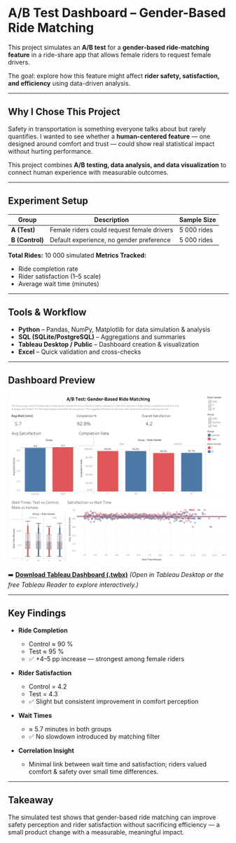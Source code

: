 #  A/B Test Dashboard – Gender-Based Ride Matching

This project simulates an **A/B test** for a **gender-based ride-matching feature** in a ride-share app that allows female riders to request female drivers.

The goal: explore how this feature might affect **rider safety, satisfaction, and efficiency** using data-driven analysis.

---

##  Why I Chose This Project

Safety in transportation is something everyone talks about but rarely quantifies.
I wanted to see whether a **human-centered feature** — one designed around comfort and trust — could show real statistical impact without hurting performance.

This project combines **A/B testing, data analysis, and data visualization** to connect human experience with measurable outcomes.

---

##  Experiment Setup

| Group           | Description                                | Sample Size |
| --------------- | ------------------------------------------ | ----------- |
| **A (Test)**    | Female riders could request female drivers | 5 000 rides |
| **B (Control)** | Default experience, no gender preference   | 5 000 rides |

**Total Rides:** 10 000 simulated
**Metrics Tracked:**

* Ride completion rate
* Rider satisfaction (1–5 scale)
* Average wait time (minutes)

---

##  Tools & Workflow

* **Python** – Pandas, NumPy, Matplotlib for data simulation & analysis
* **SQL (SQLite/PostgreSQL)** – Aggregations and summaries
* **Tableau Desktop / Public** – Dashboard creation & visualization
* **Excel** – Quick validation and cross-checks

---

##  Dashboard Preview

![Dashboard Screenshot 1](ABtestRideshare1.png)
![Dashboard Screenshot 2](ABtestRideshare2.png)

➡️ **[Download Tableau Dashboard (.twbx)](ABtestGenderRideshare.twbx)**
*(Open in Tableau Desktop or the free Tableau Reader to explore interactively.)*

---

##  Key Findings

* **Ride Completion**

  * Control ≈ 90 %
  * Test ≈ 95 %
  * ✅ +4–5 pp increase — strongest among female riders

* **Rider Satisfaction**

  * Control = 4.2
  * Test = 4.3
  * ✅ Slight but consistent improvement in comfort perception

* **Wait Times**

  * ≈ 5.7 minutes in both groups
  * ✅ No slowdown introduced by matching filter

* **Correlation Insight**

  * Minimal link between wait time and satisfaction; riders valued comfort & safety over small time differences.

---

##  Takeaway

The simulated test shows that gender-based ride matching can improve safety perception and rider satisfaction without sacrificing efficiency — a small product change with a measurable, meaningful impact.
